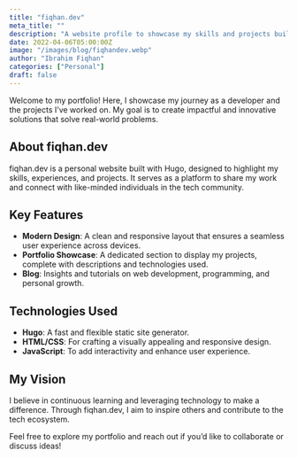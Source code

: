 ```yaml
---
title: "fiqhan.dev"
meta_title: ""
description: "A website profile to showcase my skills and projects builds with Hugo"
date: 2022-04-06T05:00:00Z
image: "/images/blog/fiqhandev.webp"
author: "Ibrahim Fiqhan"
categories: ["Personal"]
draft: false
---
```


Welcome to my portfolio! Here, I showcase my journey as a developer and the projects I’ve worked on. My goal is to create impactful and innovative solutions that solve real-world problems.

## About fiqhan.dev

fiqhan.dev is a personal website built with Hugo, designed to highlight my skills, experiences, and projects. It serves as a platform to share my work and connect with like-minded individuals in the tech community.

## Key Features

- **Modern Design**: A clean and responsive layout that ensures a seamless user experience across devices.
- **Portfolio Showcase**: A dedicated section to display my projects, complete with descriptions and technologies used.
- **Blog**: Insights and tutorials on web development, programming, and personal growth.

## Technologies Used

- **Hugo**: A fast and flexible static site generator.
- **HTML/CSS**: For crafting a visually appealing and responsive design.
- **JavaScript**: To add interactivity and enhance user experience.

## My Vision

I believe in continuous learning and leveraging technology to make a difference. Through fiqhan.dev, I aim to inspire others and contribute to the tech ecosystem.

Feel free to explore my portfolio and reach out if you’d like to collaborate or discuss ideas!
